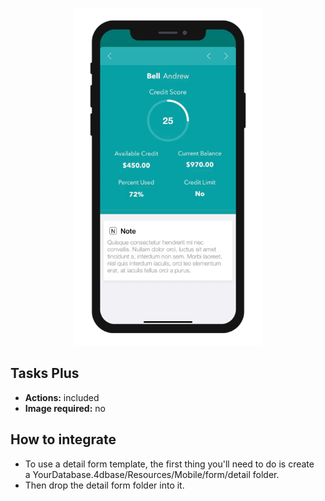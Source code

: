 <p align="center"><img src="https://github.com/4d-for-ios/4d-for-ios-form-detail-TasksPlus/blob/master/template.gif
" alt="Tasks Plus" height="auto" width="300"></p>

## Tasks Plus

* **Actions:** included
* **Image required:** no

## How to integrate

* To use a detail form template, the first thing you'll need to do is create a YourDatabase.4dbase/Resources/Mobile/form/detail folder.
* Then drop the detail form folder into it.
